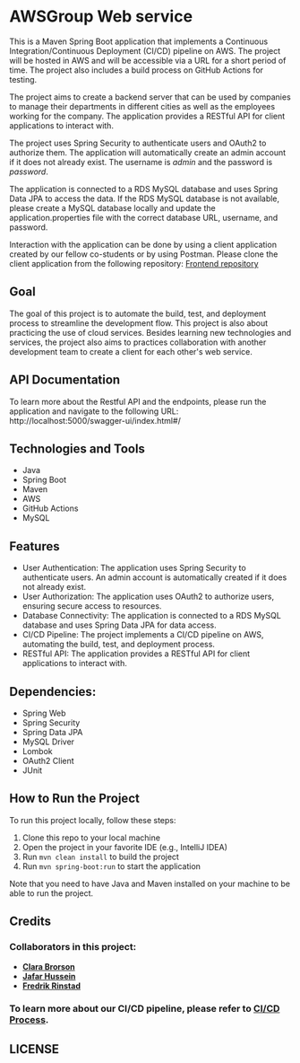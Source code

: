 # AWSGroup Web service
This is a Maven Spring Boot application that implements a Continuous Integration/Continuous Deployment (CI/CD) pipeline on AWS. The project will be hosted in AWS and will be accessible via a URL for a short period of time. The project also includes a build process on GitHub Actions for testing.

The project aims to create a backend server that can be used by companies to manage their departments in different cities as well as the employees working for the company.
The application provides a RESTful API for client applications to interact with.

The project uses Spring Security to authenticate users and OAuth2 to authorize them.
The application will automatically create an admin account if it does not already exist. The username is *admin* and the password is *password*.

The application is connected to a RDS MySQL database and uses Spring Data JPA to access the data.
If the RDS MySQL database is not available, please create a MySQL database locally and update the application.properties file with the correct database URL, username, and password.

Interaction with the application can be done by using a client application created by our fellow co-students or by using Postman.
Please clone the client application from the following repository: [Frontend repository](https://github.com/KoffaRn/AWSGroupClient)


## Goal

The goal of this project is to automate the build, test, and deployment process to streamline the development flow.
This project is also about practicing the use of cloud services.
Besides learning new technologies and services, the project also aims to practices collaboration with another development team to create a client for each other's web service.

## API Documentation

To learn more about the Restful API and the endpoints, please run the application and navigate to the following URL: http://localhost:5000/swagger-ui/index.html#/

## Technologies and Tools

- Java
- Spring Boot
- Maven
- AWS
- GitHub Actions
- MySQL

## Features

- User Authentication: The application uses Spring Security to authenticate users. An admin account is automatically created if it does not already exist.
- User Authorization: The application uses OAuth2 to authorize users, ensuring secure access to resources.
- Database Connectivity: The application is connected to a RDS MySQL database and uses Spring Data JPA for data access.
- CI/CD Pipeline: The project implements a CI/CD pipeline on AWS, automating the build, test, and deployment process.
- RESTful API: The application provides a RESTful API for client applications to interact with.

## Dependencies:

- Spring Web
- Spring Security
- Spring Data JPA
- MySQL Driver
- Lombok
- OAuth2 Client
- JUnit

## How to Run the Project

To run this project locally, follow these steps:

1. Clone this repo to your local machine
2. Open the project in your favorite IDE (e.g., IntelliJ IDEA)
3. Run `mvn clean install` to build the project
4. Run `mvn spring-boot:run` to start the application

Note that you need to have Java and Maven installed on your machine to be able to run the project.

## Credits

### Collaborators in this project:
- **[Clara Brorson](https://github.com/clarabrorson)**
- **[Jafar Hussein](https://github.com/Jafar-Hussein)**
- **[Fredrik Rinstad](https://github.com/fringston)**

### To learn more about our CI/CD pipeline, please refer to [CI/CD Process](CI_CD_PROCESS.md).

## LICENSE
